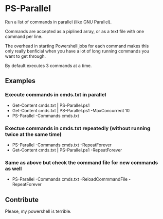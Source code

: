 # PS-Parallel

Run a list of commands in parallel (like GNU Parallel).

Commands are accepted as a piplined array, or as a text file with one command per line.

The overhead in starting Powershell jobs for each command makes this only really benficial when you have a lot of long running commands you want to get through.

By default executes 3 commands at a time.

## Examples
### Execute commands in cmds.txt in parallel
- Get-Content cmds.txt | PS-Parallel.ps1
- Get-Content cmds.txt | PS-Parallel.ps1 -MaxConcurrent 10
- PS-Parallel -Commands cmds.txt

### Exectue commands in cmds.txt repeatedly (without running twice at the same time)
- PS-Parallel -Commands cmds.txt -RepeatForever
- Get-Content cmds.txt | PS-Parallel.ps1 -RepeatForever

### Same as above but check the command file for new commands as well
- PS-Parallel -Commands cmds.txt -ReloadCommmandFile -RepeatForever

## Contribute
Please, my powershell is terrible.
